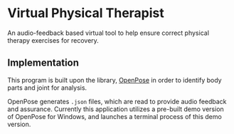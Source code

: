 # Virtual Physical Therapist

An audio-feedback based virtual tool to help ensure correct physical therapy 
exercises for recovery.

## Implementation

This program is built upon the library, [OpenPose](https://github.com/CMU-Perceptual-Computing-Lab/openpose)
in order to identify body parts and joint for analysis.

OpenPose generates `.json` files, which are read to provide audio feedback 
and assurance. Currently this application utilizes a pre-built demo version of
OpenPose for Windows, and launches a terminal process of this demo version.